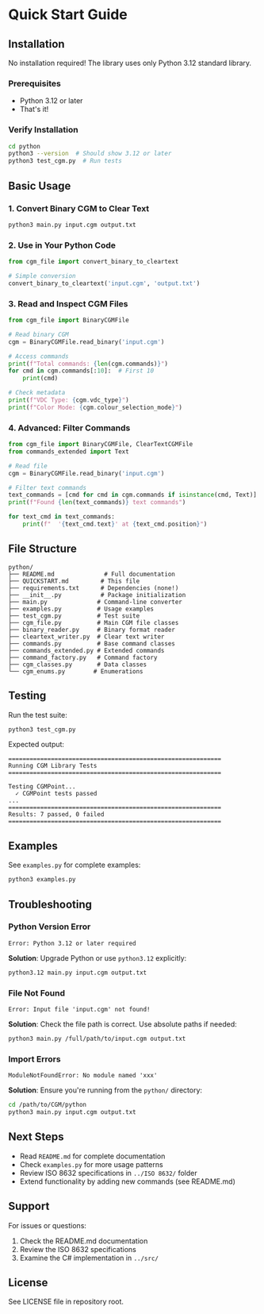 # Quick Start Guide

## Installation

No installation required! The library uses only Python 3.12 standard library.

### Prerequisites

- Python 3.12 or later
- That's it!

### Verify Installation

```bash
cd python
python3 --version  # Should show 3.12 or later
python3 test_cgm.py  # Run tests
```

## Basic Usage

### 1. Convert Binary CGM to Clear Text

```bash
python3 main.py input.cgm output.txt
```

### 2. Use in Your Python Code

```python
from cgm_file import convert_binary_to_cleartext

# Simple conversion
convert_binary_to_cleartext('input.cgm', 'output.txt')
```

### 3. Read and Inspect CGM Files

```python
from cgm_file import BinaryCGMFile

# Read binary CGM
cgm = BinaryCGMFile.read_binary('input.cgm')

# Access commands
print(f"Total commands: {len(cgm.commands)}")
for cmd in cgm.commands[:10]:  # First 10
    print(cmd)

# Check metadata
print(f"VDC Type: {cgm.vdc_type}")
print(f"Color Mode: {cgm.colour_selection_mode}")
```

### 4. Advanced: Filter Commands

```python
from cgm_file import BinaryCGMFile, ClearTextCGMFile
from commands_extended import Text

# Read file
cgm = BinaryCGMFile.read_binary('input.cgm')

# Filter text commands
text_commands = [cmd for cmd in cgm.commands if isinstance(cmd, Text)]
print(f"Found {len(text_commands)} text commands")

for text_cmd in text_commands:
    print(f"  '{text_cmd.text}' at {text_cmd.position}")
```

## File Structure

```
python/
├── README.md              # Full documentation
├── QUICKSTART.md         # This file
├── requirements.txt      # Dependencies (none!)
├── __init__.py           # Package initialization
├── main.py              # Command-line converter
├── examples.py          # Usage examples
├── test_cgm.py          # Test suite
├── cgm_file.py          # Main CGM file classes
├── binary_reader.py     # Binary format reader
├── cleartext_writer.py  # Clear text writer
├── commands.py          # Base command classes
├── commands_extended.py # Extended commands
├── command_factory.py   # Command factory
├── cgm_classes.py       # Data classes
└── cgm_enums.py        # Enumerations
```

## Testing

Run the test suite:

```bash
python3 test_cgm.py
```

Expected output:
```
============================================================
Running CGM Library Tests
============================================================

Testing CGMPoint...
  ✓ CGMPoint tests passed
...
============================================================
Results: 7 passed, 0 failed
============================================================
```

## Examples

See `examples.py` for complete examples:

```bash
python3 examples.py
```

## Troubleshooting

### Python Version Error
```
Error: Python 3.12 or later required
```

**Solution**: Upgrade Python or use `python3.12` explicitly:
```bash
python3.12 main.py input.cgm output.txt
```

### File Not Found
```
Error: Input file 'input.cgm' not found!
```

**Solution**: Check the file path is correct. Use absolute paths if needed:
```bash
python3 main.py /full/path/to/input.cgm output.txt
```

### Import Errors
```
ModuleNotFoundError: No module named 'xxx'
```

**Solution**: Ensure you're running from the `python/` directory:
```bash
cd /path/to/CGM/python
python3 main.py input.cgm output.txt
```

## Next Steps

- Read `README.md` for complete documentation
- Check `examples.py` for more usage patterns
- Review ISO 8632 specifications in `../ISO 8632/` folder
- Extend functionality by adding new commands (see README.md)

## Support

For issues or questions:
1. Check the README.md documentation
2. Review the ISO 8632 specifications
3. Examine the C# implementation in `../src/`

## License

See LICENSE file in repository root.
